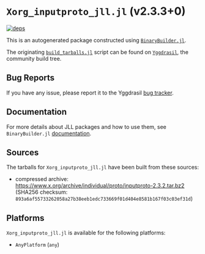 # `Xorg_inputproto_jll.jl` (v2.3.3+0)

[![deps](https://juliahub.com/docs/Xorg_inputproto_jll/deps.svg)](https://juliahub.com/ui/Packages/General/Xorg_inputproto_jll/)

This is an autogenerated package constructed using [`BinaryBuilder.jl`](https://github.com/JuliaPackaging/BinaryBuilder.jl).

The originating [`build_tarballs.jl`](https://github.com/JuliaPackaging/Yggdrasil/blob/a59e1917c323f2f45925d8590e8ced1d4002ee84/X/Xorg_inputproto/build_tarballs.jl) script can be found on [`Yggdrasil`](https://github.com/JuliaPackaging/Yggdrasil/), the community build tree.

## Bug Reports

If you have any issue, please report it to the Yggdrasil [bug tracker](https://github.com/JuliaPackaging/Yggdrasil/issues).

## Documentation

For more details about JLL packages and how to use them, see `BinaryBuilder.jl` [documentation](https://docs.binarybuilder.org/stable/jll/).

## Sources

The tarballs for `Xorg_inputproto_jll.jl` have been built from these sources:

* compressed archive: https://www.x.org/archive/individual/proto/inputproto-2.3.2.tar.bz2 (SHA256 checksum: `893a6af55733262058a27b38eeb1edc733669f01d404e8581b167f03c03ef31d`)

## Platforms

`Xorg_inputproto_jll.jl` is available for the following platforms:

* `AnyPlatform` (`any`)
